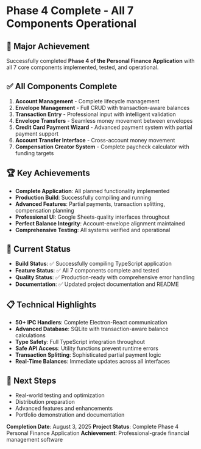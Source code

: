 # Phase 4 Complete - All 7 Components Operational

## 🎉 Major Achievement
Successfully completed **Phase 4 of the Personal Finance Application** with all 7 core components implemented, tested, and operational.

## ✅ All Components Complete
1. **Account Management** - Complete lifecycle management
2. **Envelope Management** - Full CRUD with transaction-aware balances  
3. **Transaction Entry** - Professional input with intelligent validation
4. **Envelope Transfers** - Seamless money movement between envelopes
5. **Credit Card Payment Wizard** - Advanced payment system with partial payment support
6. **Account Transfer Interface** - Cross-account money movement
7. **Compensation Creator System** - Complete paycheck calculator with funding targets

## 🏆 Key Achievements
- **Complete Application**: All planned functionality implemented
- **Production Build**: Successfully compiling and running
- **Advanced Features**: Partial payments, transaction splitting, compensation planning
- **Professional UI**: Google Sheets-quality interfaces throughout
- **Perfect Balance Integrity**: Account-envelope alignment maintained
- **Comprehensive Testing**: All systems verified and operational

## 🚀 Current Status
- **Build Status**: ✅ Successfully compiling TypeScript application
- **Feature Status**: ✅ All 7 components complete and tested
- **Quality Status**: ✅ Production-ready with comprehensive error handling
- **Documentation**: ✅ Updated project documentation and README

## 📋 Technical Highlights
- **50+ IPC Handlers**: Complete Electron-React communication
- **Advanced Database**: SQLite with transaction-aware balance calculations
- **Type Safety**: Full TypeScript integration throughout
- **Safe API Access**: Utility functions prevent runtime errors
- **Transaction Splitting**: Sophisticated partial payment logic
- **Real-Time Balances**: Immediate updates across all interfaces

## 🎯 Next Steps
- Real-world testing and optimization
- Distribution preparation
- Advanced features and enhancements
- Portfolio demonstration and documentation

**Completion Date**: August 3, 2025
**Project Status**: Complete Phase 4 Personal Finance Application
**Achievement**: Professional-grade financial management software